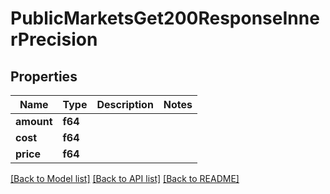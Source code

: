 # PublicMarketsGet200ResponseInnerPrecision

## Properties

Name | Type | Description | Notes
------------ | ------------- | ------------- | -------------
**amount** | **f64** |  | 
**cost** | **f64** |  | 
**price** | **f64** |  | 

[[Back to Model list]](../README.md#documentation-for-models) [[Back to API list]](../README.md#documentation-for-api-endpoints) [[Back to README]](../README.md)


